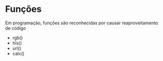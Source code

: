 # Funções

Em programação, funções são reconhecidas por causar reaproveitamento de código

* rgb()
* hls()
* url()
* calc()